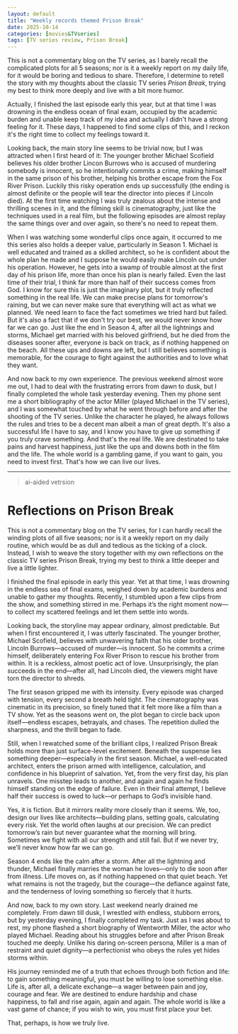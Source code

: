 ```yaml
---
layout: default
title: "Weekly records themed Prison Break"
date: 2025-10-14
categories: [movies&TVseries]
tags: [TV series review, Prison Break]
---
```


This is not a commentary blog on the TV series, as I barely recall the complicated plots for all 5 seasons; nor is it a weekly report on my daily life, for it would be boring and tedious to share. Therefore, I determine to retell the story with my thoughts about the classic TV series *Prison Break*, trying my best to think more deeply and live with a bit more humor.

Actually, I finished the last episode early this year, but at that time I was drowning in the endless ocean of final exam, occupied by the academic burden and unable keep track of my idea and actually I didn't have a strong feeling for it. These days, I happened to find some clips of this, and I reckon it's the right time to collect my feelings toward it. 

Looking back, the main story line seems to be trivial now, but I was attracted when I first heard of it: The younger brother Michael Scofield believes his older brother Lincon Burrows who is accused of murdering somebody is innocent, so he intentionally commits a crime, making himself in the same prison of his brother, helping his brother escape from the Fox River Prison. Luckily this risky operation ends up successfully (the ending is almost definite or the people will tear the director into pieces if Lincoln died). At the first time watching I was truly zealous about the intense and thrilling scenes in it, and the filming skill is cinematography, just like the techniques used in a real film, but the following episodes are almost replay the same things over and over again, so there's no need to repeat them. 

When I was watching some wonderful clips once again, it occurred to me this series also holds a deeper value, particularly in Season 1. Michael is well educated and trained as a skilled architect, so he is confident about the whole plan he made and I suppose he would easily make Lincoln out under his operation. However, he gets into a swamp of trouble almost at the first day of his prison life, more than once his plan is nearly failed. Even the last time of their trial, I think far more than half of their success comes from God. I know for sure this is just the imaginary plot, but it truly reflected something in the real life. We can make precise plans for tomorrow's raining, but we can never make sure that everything will act as what we planned. We need learn to face the fact sometimes we tried hard but failed. But it's also a fact that if we don't try our best, we would never know how far we can go. Just like the end in Season 4, after all the lightnings and storms, Michael get married with his beloved girlfriend, but he died from the diseases sooner after, everyone is back on track, as if nothing happened on the beach. All these ups and downs are left, but I still believes something is memorable, for the courage to fight against the authorities and to love what they want.

And now back to my own experience. The previous weekend almost wore me out, I had to deal with the frustrating errors from dawn to dusk, but I finally completed the whole task yesterday evening. Then my phone sent me a short bibliography of the actor Miller (played Michael in the TV series), and I was somewhat touched by what he went through before and after the shooting of the TV series. Unlike the character he played, he always follows the rules and tries to be a decent man albeit a man of great depth. It's also a successful life I have to say, and I know you have to give up something if you truly crave something. And that's the real life. We are destinated to take pains and harvest happiness, just like the ups and downs both in the film and the life. The whole world is a gambling game, if you want to gain, you need to invest first. That's how we can live our lives.

---

> ai-aided vetrsion 

# Reflections on Prison Break

This is not a commentary blog on the TV series, for I can hardly recall the winding plots of all five seasons; nor is it a weekly report on my daily routine, which would be as dull and tedious as the ticking of a clock. Instead, I wish to weave the story together with my own reflections on the classic TV series Prison Break, trying my best to think a little deeper and live a little lighter.

I finished the final episode in early this year. Yet at that time, I was drowning in the endless sea of final exams, weighed down by academic burdens and unable to gather my thoughts. Recently, I stumbled upon a few clips from the show, and something stirred in me. Perhaps it’s the right moment now—to collect my scattered feelings and let them settle into words.

Looking back, the storyline may appear ordinary, almost predictable. But when I first encountered it, I was utterly fascinated. The younger brother, Michael Scofield, believes with unwavering faith that his older brother, Lincoln Burrows—accused of murder—is innocent. So he commits a crime himself, deliberately entering Fox River Prison to rescue his brother from within. It is a reckless, almost poetic act of love. Unsurprisingly, the plan succeeds in the end—after all, had Lincoln died, the viewers might have torn the director to shreds.

The first season gripped me with its intensity. Every episode was charged with tension, every second a breath held tight. The cinematography was cinematic in its precision, so finely tuned that it felt more like a film than a TV show. Yet as the seasons went on, the plot began to circle back upon itself—endless escapes, betrayals, and chases. The repetition dulled the sharpness, and the thrill began to fade.

Still, when I rewatched some of the brilliant clips, I realized Prison Break holds more than just surface-level excitement. Beneath the suspense lies something deeper—especially in the first season. Michael, a well-educated architect, enters the prison armed with intelligence, calculation, and confidence in his blueprint of salvation. Yet, from the very first day, his plan unravels. One misstep leads to another, and again and again he finds himself standing on the edge of failure. Even in their final attempt, I believe half their success is owed to luck—or perhaps to God’s invisible hand.

Yes, it is fiction. But it mirrors reality more closely than it seems. We, too, design our lives like architects—building plans, setting goals, calculating every risk. Yet the world often laughs at our precision. We can predict tomorrow’s rain but never guarantee what the morning will bring. Sometimes we fight with all our strength and still fail. But if we never try, we’ll never know how far we can go.

Season 4 ends like the calm after a storm. After all the lightning and thunder, Michael finally marries the woman he loves—only to die soon after from illness. Life moves on, as if nothing happened on that quiet beach. Yet what remains is not the tragedy, but the courage—the defiance against fate, and the tenderness of loving something so fiercely that it hurts.

And now, back to my own story. Last weekend nearly drained me completely. From dawn till dusk, I wrestled with endless, stubborn errors, but by yesterday evening, I finally completed my task. Just as I was about to rest, my phone flashed a short biography of Wentworth Miller, the actor who played Michael. Reading about his struggles before and after Prison Break touched me deeply. Unlike his daring on-screen persona, Miller is a man of restraint and quiet dignity—a perfectionist who obeys the rules yet hides storms within.

His journey reminded me of a truth that echoes through both fiction and life: to gain something meaningful, you must be willing to lose something else. Life is, after all, a delicate exchange—a wager between pain and joy, courage and fear. We are destined to endure hardship and chase happiness, to fall and rise again, again and again. The whole world is like a vast game of chance; if you wish to win, you must first place your bet.

That, perhaps, is how we truly live.